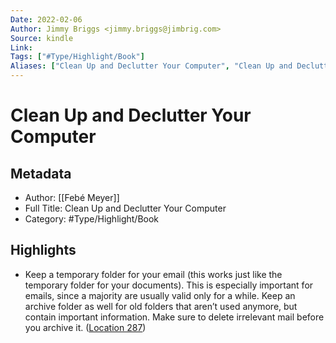 ```yaml
---
Date: 2022-02-06
Author: Jimmy Briggs <jimmy.briggs@jimbrig.com>
Source: kindle
Link: 
Tags: ["#Type/Highlight/Book"]
Aliases: ["Clean Up and Declutter Your Computer", "Clean Up and Declutter Your Computer"]
---
```

# Clean Up and Declutter Your Computer

## Metadata
- Author: [[Febé Meyer]]
- Full Title: Clean Up and Declutter Your Computer
- Category: #Type/Highlight/Book

## Highlights
- Keep a temporary folder for your email (this works just like the temporary folder for your documents). This is especially important for emails, since a majority are usually valid only for a while. Keep an archive folder as well for old folders that aren’t used anymore, but contain important information. Make sure to delete irrelevant mail before you archive it. ([Location 287](https://readwise.io/to_kindle?action=open&asin=B00UZERLNU&location=287))
